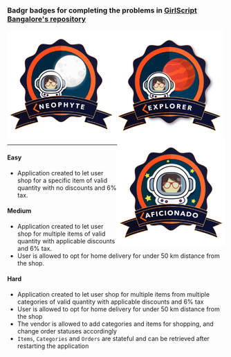 ### Badgr badges for completing the problems in [GirlScript Bangalore's repository](https://github.com/girlscript-blr/code-with-girlscript-bangalore/pull/48)

<a href="https://api.eu.badgr.io/public/assertions/Ih_o7bVtSze9ri1ygahLGQ" target="blank"><img src="badges/THE_NEOPHYTE_2020-07-20.png" alt="The Neophyte" align="left" height="250px"></a>
<a href="https://api.eu.badgr.io/public/assertions/oQg7xwHmStWC7VsdGttcuA" target="blank"><img src="badges/THE_EXPLORER_2020-07-20.png" alt="The Explorer" align="center" height="250px"></a>
<a href="https://api.eu.badgr.io/public/assertions/vIZQuB9HTKKWmat5tahUCw" target="blank"><img src="badges/THE_AFICIONADO_2020-07-31.png" alt="The Aficionado" align="right" height="250px"></a>

<hr>

#### Easy

- Application created to let user shop for a specific item of valid quantity with no discounts and 6% tax.

#### Medium

- Application created to let user shop for multiple items of valid quantity with applicable discounts and 6% tax.
- User is allowed to opt for home delivery for under 50 km distance from the shop.

#### Hard

- Application created to let user shop for multiple items from multiple categories of valid quantity with applicable discounts and 6% tax
- User is allowed to opt for home delivery for under 50 km distance from the shop
- The vendor is allowed to add categories and items for shopping, and change order statuses accordingly
- `Items`, `Categories` and `Orders` are stateful and can be retrieved after restarting the application
